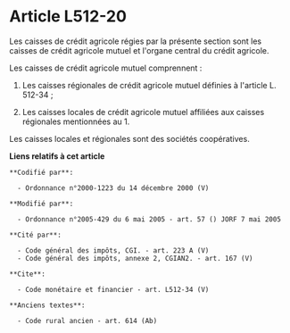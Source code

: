 # Article L512-20

Les caisses de crédit agricole régies par la présente section sont les caisses de crédit agricole mutuel et l'organe central
du crédit agricole. 

Les caisses de crédit agricole mutuel comprennent : 

1. Les caisses régionales de crédit agricole mutuel définies à l'article L. 512-34 ; 

2. Les caisses locales de crédit agricole mutuel affiliées aux caisses régionales mentionnées au 1. 

Les caisses locales et régionales sont des sociétés coopératives.

**Liens relatifs à cet article**

	**Codifié par**:

	  - Ordonnance n°2000-1223 du 14 décembre 2000 (V)

	**Modifié par**:

	  - Ordonnance n°2005-429 du 6 mai 2005 - art. 57 () JORF 7 mai 2005

	**Cité par**:

	  - Code général des impôts, CGI. - art. 223 A (V)
	  - Code général des impôts, annexe 2, CGIAN2. - art. 167 (V)

	**Cite**:

	  - Code monétaire et financier - art. L512-34 (V)

	**Anciens textes**:

	  - Code rural ancien - art. 614 (Ab)
